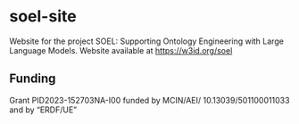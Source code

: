 # soel-site
Website for the project SOEL: Supporting Ontology Engineering with Large Language Models.
Website available at https://w3id.org/soel

## Funding
Grant PID2023-152703NA-I00 funded by MCIN/AEI/ 10.13039/501100011033 and by “ERDF/UE” 
